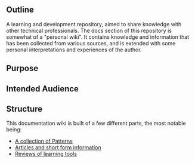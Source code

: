## Outline

A learning and development repository, aimed to share knowledge with other technical professionals.
The docs section of this repository is somewhat of a "personal wiki". 
It contains knowledge and information that has been collected from various sources, and is extended with some personal interpretations and experiences of the author.

## Purpose

## Intended Audience

## Structure

This documentation wiki is built of a few different parts, the most notable being:

- [A collection of Patterns](/1_Patterns/HOME)
- [Articles and short form information](/2_Articles/NOME)
- [Reviews of learning tools](/3_Reviews/HOME)


